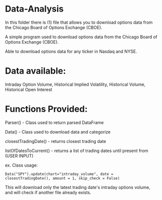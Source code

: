 # Data-Analysis

In this folder there is (1) file that allows you to download options data from the Chicago Board of Options Exchange (CBOE).

A simple program used to download options data from
the Chicago Board of Options Exchange (CBOE).

Able to download options data for any ticker in 
Nasdaq and NYSE.

# Data available:   
Intraday Option Volume,
Historical Implied Volatility,
		    Historical Volume,
			  Historical Open Interest


# Functions Provided:
 
 Parser() 		- Class used to return parsed DataFrame
 
Data() 			- Class used to download data and categorize 
 
closestTradingDate() 	- returns closest trading date
  
listOfDatesToCurrent() 	- returns a list of trading dates until present from (USER INPUT)

ex. Class usage:

	Data("SPY").update(chart="intraday_volume", date = closestTradingDate(), amount = 1, skip_check = False)
	
 This will download only the latest trading date's intraday options volume, and will check if another file already exists.

